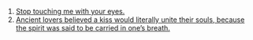 1. [Stop touching me with your eyes.](https://www.amazon.com/Shatter-Me-Tahereh-Mafi/dp/0062085506?SubscriptionId=AKIAJTSZJQ3RY4PK4ONQ&tag=quotecat-20&linkCode=xm2&camp=2025&creative=165953&creativeASIN=0062085506)
2. [Ancient lovers believed a kiss would literally unite their souls, because the spirit was said to be carried in one’s breath.](https://quotecatalog.com/quote/eve-glicksman-ancient-lovers-WplJWG1/)
